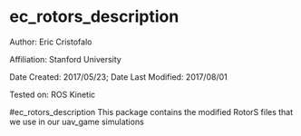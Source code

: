 ec_rotors_description
===============

Author: Eric Cristofalo

Affiliation: Stanford University

Date Created: 2017/05/23; Date Last Modified: 2017/08/01

Tested on: ROS Kinetic

#ec_rotors_description
This package contains the modified RotorS files that we use in our uav_game simulations
